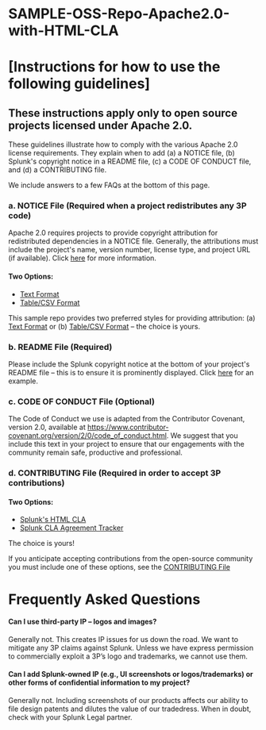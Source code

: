 # SAMPLE-OSS-Repo-Apache2.0-with-HTML-CLA

# [Instructions for how to use the following guidelines]

## These instructions apply only to open source projects licensed under Apache 2.0.

These guidelines illustrate how to comply with the various Apache 2.0 license requirements. They explain when to add (a) a NOTICE file, 
(b) Splunk's copyright notice in a README file, (c) a CODE OF CONDUCT file, and (d) a CONTRIBUTING file.

We include answers to a few FAQs at the bottom of this page.

### a. NOTICE File (Required when a project redistributes any 3P code)

Apache 2.0 requires projects to provide copyright attribution for redistributed dependencies in a NOTICE file.  Generally, the attributions must include the project's name, version number, license type, and project URL (if available). Click [here](https://infra.apache.org/licensing-howto.html)
for more information.

#### Two Options:  

* [Text Format](https://github.com/mbunda-splunk/SAMPLE-OSS-Repo-Apache2.0-with-HTML-CLA/blob/main/NOTICE_Option1) 
*  [Table/CSV Format](https://github.com/mbunda-splunk/SAMPLE-OSS-Repo-Apache2.0-with-HTML-CLA/blob/main/NOTICE_Option2.csv)

This sample repo provides two preferred styles for providing attribution:  (a) [Text Format](https://github.com/mbunda-splunk/SAMPLE-OSS-Repo-Apache2.0-with-HTML-CLA/blob/main/NOTICE_Option1) or (b) [Table/CSV Format](https://github.com/mbunda-splunk/SAMPLE-OSS-Repo-Apache2.0-with-HTML-CLA/blob/main/NOTICE_Option2.csv) – the choice is yours.

### b. README File (Required)

Please include the Splunk copyright notice at the bottom of your project's README file – this is to ensure it is prominently displayed.  Click [here](https://github.com/mbunda-splunk/SAMPLE-OSS-Repo-Apache2.0-with-HTML-CLA/blob/main/Sample_README.md) for an example. 

### c. CODE OF CONDUCT File (Optional)

The Code of Conduct we use is adapted from the Contributor Covenant, version 2.0, available at https://www.contributor-covenant.org/version/2/0/code_of_conduct.html.  We suggest that you include this text in your project to ensure that our engagements with the community remain safe, productive and professional.

### d. CONTRIBUTING File (Required in order to accept 3P contributions)

#### Two Options: 

* [Splunk's HTML CLA](https://www.splunk.com/en_us/form/contributions.html)
* [Splunk CLA Agreement Tracker](https://github.com/splunk/cla-agreement)

The choice is yours!

If you anticipate accepting contributions from the open-source community you must include one of these options, see the [CONTRIBUTING File](https://github.com/mbunda-splunk/SAMPLE-OSS-Repo-Apache2.0-with-HTML-CLA/blob/main/CONTRIBUTING_Sample1.md) 

# Frequently Asked Questions

#### Can I use third-party IP – logos and images?
Generally not. This creates IP issues for us down the road. We want to mitigate any 3P claims against Splunk. Unless we have express permission to commercially exploit a 3P’s logo and trademarks, we cannot use them.    

#### Can I add Splunk-owned IP (e.g., UI screenshots or logos/trademarks) or other forms of confidential information to my project?
Generally not.  Including screenshots of our products affects our ability to file design patents and dilutes the value of our tradedress.  When in         doubt, check with your Splunk Legal partner. 

